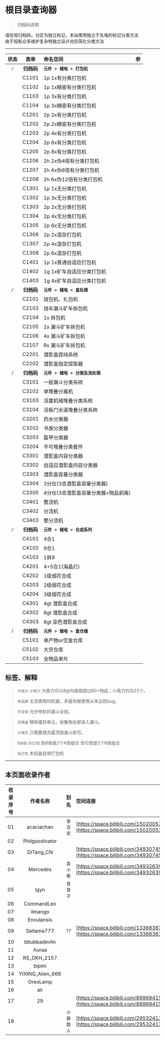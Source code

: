 # 根目录查询器

> 归档码说明

请忽视归档码，分区为独立标记，本站使用独立于生电的标记分类方法  
由于投影众多维护复杂特独立设计对应简化分类方法  

---

| 状态 | 表单   | 命名空间               | 参   |
| :--: | :--: | :-- | :--: |
|   `/`   | **归档码** | **`元件 > 储电 > 打包机`** |      |
|      | C1101  | 1p 1x有分类打包机      |      |
|      | C1102  | 1p 1x精密有分类打包机  |      |
|      | C1103  | 1p 3x有分类打包机      |      |
|      | C1104  | 1p 3x精密有分类打包机  |      |
|      | C1201  | 2p 2x有分类打包机      |      |
|      | C1202  | 2p 2x精密有分类打包机  |      |
|      | C1203  | 2p 4x有分类打包机      |      |
|      | C1204  | 2p 6x有分类打包机      |      |
|      | C1205  | 2p 8x有分类打包机      |      |
|      | C1206  | 2h 2x伪4倍有分类打包机 |      |
|      | C1207  | 2h 4x伪8倍有分类打包机 |      |
|      | C1208  | 2h 6x伪12倍有分类打包机|      |
|      | C1301  | 1p 1x无分类打包机      |      |
|      | C1302  | 1p 3x无分类打包机      |      |
|      | C1303  | 2p 2x无分类打包机      |      |
|      | C1304  | 2p 4x无分类打包机      |      |
|      | C1305  | 2p 6x无分类打包机      |      |
|      | C1306  | 2p 2x混杂打包机        |      |
|      | C1307  | 2p 4x混杂打包机        |      |
|      | C1308  | 2p 6x混杂打包机        |      |
|      | C1401  | 1p 1x普通自适应打包机  |      |
|      | C1402  | 1g 1x矿车自适应分类打包机|      |
|      | C1403  | 1g 4x矿车自适应分类打包机|      |
|   `/`   | **归档码** | **`元件 > 储电 > 盒处理`** |      |
|      | C2101  | 烧包机、扎包机   |      |
|      | C2103  | 烧车漏斗矿车拆包机|      |
|      | C2104  | 1x 拆包机        |      |
|      | C2105  | 2x 漏斗矿车拆包机|      |
|      | C2106  | 4x 漏斗矿车拆包机|      |
|      | C2107  | Rx 漏斗矿车拆包机|      |
|      | C2201  | 潜影盒提纯系统   |      |
|      | C2202  | 潜影盒指定提取器 |      |
|   `/`   | **归档码** | **`元件 > 储电 > 分类及流处理`** |      |
|      | C3101  | 一般漏斗分类系统 |      |
|      | C3102  | 单堆叠分离机     |      |
|      | C3103  | 活塞机械堆叠分类系统|      |
|      | C3104  | 活板门水道堆叠分类系统|      |
|      | C3201  | 药水分类器       |      |
|      | C3202  | 书类分类器       |      |
|      | C3203  | 盔甲分类器       |      |
|      | C3204  | 不可堆叠分类套件 |      |
|      | C3301  | 潜影盒内容分类器 |      |
|      | C3302  | 自适应潜影盒内容分类器|      |
|      | C3303  | 潜影盒容量分类器 |      |
|      | C3304  | 3分仪(3态潜影盒容量分类器)|      |
|      | C3305  | 4分仪(3态潜影盒容量分类器+物品剥离)|      |
|      | C3401  | 整流机           |      |
|      | C3402  | 分流机           |      |
|      | C3403  | 整分流机         |      |
|   `/`   |  **归档码**  |  **`元件 > 储电 > 合成系列`**  |      |
|      | C4101  | 4合1           |      |
|      | C4102  | 9合1           |      |
|      | C4103  | 1拆9           |      |
|      | C4201  | 4+5合1(海晶灯) |      |
|      | C4202  | 1级烟花合成    |      |
|      | C4203  | 2级烟花合成    |      |
|      | C4204  | 3级烟花合成    |      |
|      | C4301  | 4gt 潜影盒合成 |      |
|      | C4302  | 8gt 潜影盒合成 |      |
|      | C4303  | 8gt 染色潜影盒合成|      |
|   `/`   |  **归档码**  |  **`元件 > 储电 > 盒仓储`**  |      |
|      | C5101  | 单产物or空盒仓库 |      |
|      | C5102  | 大宗仓库       |      |
|      | C5103  | 全物品单片     |      |

## 标签、解释
> `大吸力` `小吸力` 大吸力可以8gt内吸取超过60+物品；小吸力约为22个。

> `老品牌` 主流使用的机器，多服务器使用从未出现bug。

> `可全锁` 允许停机时漏斗全锁。

> `无残留` 移除缓存单元，收集物全部进入漏斗。

> `少填充` 只需要填充最顶层漏斗即可。

> `伪8倍` `伪12倍` 伪8倍是2个4倍组合 伪12倍是2个6倍组合

> `有打包` 本机器自带打包机
---
## 本页面收录作者
| 收录序号 | **作者名称**  | 别名 | 空间连接 |
| :--: | :--: | :--: | :-- |
| 01 | acaciachan | `金合欢` | [https://space.bilibili.com/15020053](https://space.bilibili.com/15020053) |
| 02 | Philgoodinator |  |  |
| 03 | DiTang_CN |  | [https://space.bilibili.com/3493074544101981](https://space.bilibili.com/3493074544101981) |
| 04 | Mercedes | `血小板` | [https://space.bilibili.com/3493263910635905](https://space.bilibili.com/3493263910635905) |
| 05 | lgyn | `音音子` |  |
| 06 | CommandLeo |  |  |
| 07 | ilmango |  |  |
| 08 | Enxulansis |  |  |
| 09 | Saitama777 | `77` | [https://space.bilibili.com/13368383](https://space.bilibili.com/13368383) |
| 10 | bbubbadevlin |  |  |
| 11 | Auraa |  |  |
| 12 | RS_DKH_2157 |  |  |
| 13 | bipim |  |  |
| 14 | YIXING_Alien_666 |  |  |
| 15 | OreoLamp |  |  |
| 16 | air |  |  |
| 17 | 29 |  | [https://space.bilibili.com/86969415](https://space.bilibili.com/86969415) |
| 18 |  | `小屑跑人` | [https://space.bilibili.com/295324138](https://space.bilibili.com/295324138) |
